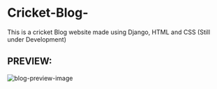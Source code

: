 # Cricket-Blog-
This is a cricket Blog website made using Django, HTML and CSS (Still under Development)


## PREVIEW:<br>



![blog-preview-image](https://user-images.githubusercontent.com/89291885/214109930-fd776f25-6a71-438c-8f0d-0527b935c86c.png)
